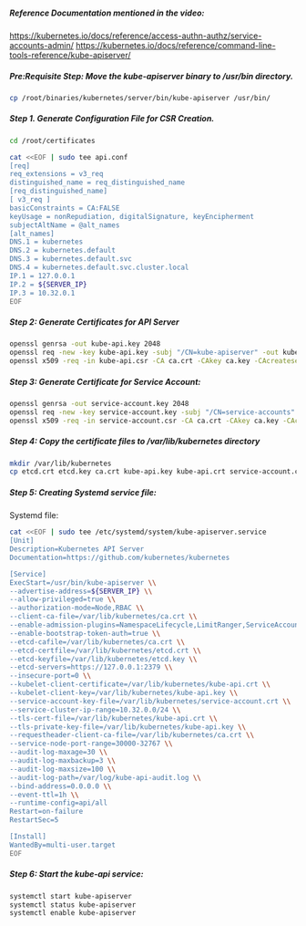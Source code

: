 ##### Reference Documentation mentioned in the video:

https://kubernetes.io/docs/reference/access-authn-authz/service-accounts-admin/
https://kubernetes.io/docs/reference/command-line-tools-reference/kube-apiserver/

##### Pre:Requisite Step: Move the kube-apiserver binary to /usr/bin directory.

```sh
cp /root/binaries/kubernetes/server/bin/kube-apiserver /usr/bin/
```

##### Step 1. Generate Configuration File for CSR Creation.
```sh
cd /root/certificates
```
```sh
cat <<EOF | sudo tee api.conf
[req]
req_extensions = v3_req
distinguished_name = req_distinguished_name
[req_distinguished_name]
[ v3_req ]
basicConstraints = CA:FALSE
keyUsage = nonRepudiation, digitalSignature, keyEncipherment
subjectAltName = @alt_names
[alt_names]
DNS.1 = kubernetes
DNS.2 = kubernetes.default
DNS.3 = kubernetes.default.svc
DNS.4 = kubernetes.default.svc.cluster.local
IP.1 = 127.0.0.1
IP.2 = ${SERVER_IP}
IP.3 = 10.32.0.1
EOF
```
##### Step 2: Generate Certificates for API Server
```sh
openssl genrsa -out kube-api.key 2048
openssl req -new -key kube-api.key -subj "/CN=kube-apiserver" -out kube-api.csr -config api.conf
openssl x509 -req -in kube-api.csr -CA ca.crt -CAkey ca.key -CAcreateserial  -out kube-api.crt -extensions v3_req -extfile api.conf -days 1000
```
##### Step 3: Generate Certificate for Service Account:
```sh
openssl genrsa -out service-account.key 2048
openssl req -new -key service-account.key -subj "/CN=service-accounts" -out service-account.csr
openssl x509 -req -in service-account.csr -CA ca.crt -CAkey ca.key -CAcreateserial  -out service-account.crt -days 100
```

##### Step 4: Copy the certificate files to /var/lib/kubernetes directory
```sh
mkdir /var/lib/kubernetes
cp etcd.crt etcd.key ca.crt kube-api.key kube-api.crt service-account.crt service-account.key /var/lib/kubernetes
```
##### Step 5: Creating Systemd service file:

Systemd file:
```sh
cat <<EOF | sudo tee /etc/systemd/system/kube-apiserver.service
[Unit]
Description=Kubernetes API Server
Documentation=https://github.com/kubernetes/kubernetes

[Service]
ExecStart=/usr/bin/kube-apiserver \\
--advertise-address=${SERVER_IP} \\
--allow-privileged=true \\
--authorization-mode=Node,RBAC \\
--client-ca-file=/var/lib/kubernetes/ca.crt \\
--enable-admission-plugins=NamespaceLifecycle,LimitRanger,ServiceAccount,DefaultStorageClass,DefaultTolerationSeconds,NodeRestriction,MutatingAdmissionWebhook,ValidatingAdmissionWebhook,ResourceQuota \\
--enable-bootstrap-token-auth=true \\
--etcd-cafile=/var/lib/kubernetes/ca.crt \\
--etcd-certfile=/var/lib/kubernetes/etcd.crt \\
--etcd-keyfile=/var/lib/kubernetes/etcd.key \\
--etcd-servers=https://127.0.0.1:2379 \\
--insecure-port=0 \\
--kubelet-client-certificate=/var/lib/kubernetes/kube-api.crt \\
--kubelet-client-key=/var/lib/kubernetes/kube-api.key \\
--service-account-key-file=/var/lib/kubernetes/service-account.crt \\
--service-cluster-ip-range=10.32.0.0/24 \\
--tls-cert-file=/var/lib/kubernetes/kube-api.crt \\
--tls-private-key-file=/var/lib/kubernetes/kube-api.key \\
--requestheader-client-ca-file=/var/lib/kubernetes/ca.crt \\
--service-node-port-range=30000-32767 \\
--audit-log-maxage=30 \\
--audit-log-maxbackup=3 \\
--audit-log-maxsize=100 \\
--audit-log-path=/var/log/kube-api-audit.log \\
--bind-address=0.0.0.0 \\
--event-ttl=1h \\
--runtime-config=api/all
Restart=on-failure
RestartSec=5

[Install]
WantedBy=multi-user.target
EOF
```
##### Step 6: Start the kube-api service:
```sh
systemctl start kube-apiserver
systemctl status kube-apiserver
systemctl enable kube-apiserver
```
